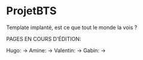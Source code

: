 # ProjetBTS

Template implanté, est ce que tout le monde la vois ?





PAGES EN COURS D'ÉDITION:

Hugo:
→ 
Amine:
→ 
Valentin:
→ 
Gabin:
→ 

